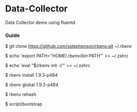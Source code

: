 Data-Collector
===

Data Collector demo using fluentd

### Guide

$ git clone https://github.com/sstephenson/rbenv.git ~/.rbenv

$ echo 'export PATH="$HOME/.rbenv/bin:$PATH"' >> ~/.zshrc

$ echo 'eval "$(rbenv init -)"' >> ~/.zshrc

$ rbenv install 1.9.3-p484

$ rbenv global 1.9.3-p484

$ rbenv rehash

$ script/bootstrap

